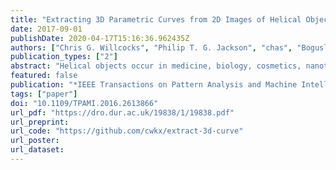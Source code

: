 ```yaml
---
title: "Extracting 3D Parametric Curves from 2D Images of Helical Objects"
date: 2017-09-01
publishDate: 2020-04-17T15:16:36.962435Z
authors: ["Chris G. Willcocks", "Philip T. G. Jackson", "chas", "Boguslaw Obara"]
publication_types: ["2"]
abstract: "Helical objects occur in medicine, biology, cosmetics, nanotechnology, and engineering. Reconstructing a 3D helical curve from a 2D image of a helical object has many practical applications, in particular being able to extract metrics such as tortuosity, frequency, and pitch. We present a method that is able to straighten the image object and derive a robust 3D helical curve from peaks in the object boundary. The algorithm has a small number of stable parameters that require little tuning, and the curve is validated against both synthetic and real-world data. The results show that the extracted 3D curve comes within close Hausdorff distance to the ground truth, and has near identical tortuosity for helical objects with a circular profile. Parameter insensitivity and robustness against high levels of image noise are demonstrated thoroughly and quantitatively."
featured: false
publication: "*IEEE Transactions on Pattern Analysis and Machine Intelligence*"
tags: ["paper"]
doi: "10.1109/TPAMI.2016.2613866"
url_pdf: "https://dro.dur.ac.uk/19838/1/19838.pdf"
url_preprint:
url_code: "https://github.com/cwkx/extract-3d-curve"
url_poster:
url_dataset:
---
```


